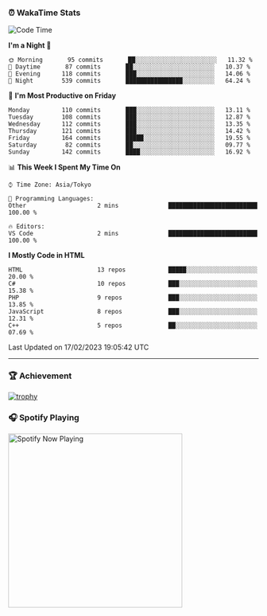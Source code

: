 ### ⏰ WakaTime Stats


<!--START_SECTION:waka-->
![Code Time](http://img.shields.io/badge/Code%20Time-512%20hrs%2022%20mins-blue)

**I'm a Night 🦉** 

```text
🌞 Morning       95 commits       ██░░░░░░░░░░░░░░░░░░░░░░░   11.32 % 
🌆 Daytime       87 commits       ██░░░░░░░░░░░░░░░░░░░░░░░   10.37 % 
🌃 Evening      118 commits       ███░░░░░░░░░░░░░░░░░░░░░░   14.06 % 
🌙 Night        539 commits       ████████████████░░░░░░░░░   64.24 % 

```
📅 **I'm Most Productive on Friday** 

```text
Monday         110 commits       ███░░░░░░░░░░░░░░░░░░░░░░   13.11 % 
Tuesday        108 commits       ███░░░░░░░░░░░░░░░░░░░░░░   12.87 % 
Wednesday      112 commits       ███░░░░░░░░░░░░░░░░░░░░░░   13.35 % 
Thursday       121 commits       ███░░░░░░░░░░░░░░░░░░░░░░   14.42 % 
Friday         164 commits       █████░░░░░░░░░░░░░░░░░░░░   19.55 % 
Saturday        82 commits       ██░░░░░░░░░░░░░░░░░░░░░░░   09.77 % 
Sunday         142 commits       ████░░░░░░░░░░░░░░░░░░░░░   16.92 % 

```


📊 **This Week I Spent My Time On** 

```text
⌚︎ Time Zone: Asia/Tokyo

💬 Programming Languages: 
Other                    2 mins              █████████████████████████   100.00 % 

🔥 Editors: 
VS Code                  2 mins              █████████████████████████   100.00 % 

```

**I Mostly Code in HTML** 

```text
HTML                     13 repos            █████░░░░░░░░░░░░░░░░░░░░   20.00 % 
C#                       10 repos            ███░░░░░░░░░░░░░░░░░░░░░░   15.38 % 
PHP                      9 repos             ███░░░░░░░░░░░░░░░░░░░░░░   13.85 % 
JavaScript               8 repos             ███░░░░░░░░░░░░░░░░░░░░░░   12.31 % 
C++                      5 repos             ██░░░░░░░░░░░░░░░░░░░░░░░   07.69 % 

```



 Last Updated on 17/02/2023 19:05:42 UTC
<!--END_SECTION:waka-->

---

### 🏆 Achievement

[![trophy](https://github-profile-trophy.vercel.app/?username=Slime-hatena&theme=flat&no-bg=true&no-frame=true&column=8)](https://github.com/ryo-ma/github-profile-trophy)

### 🎧 Spotify Playing

[<img src="https://spotify-now-playing-slime-hatena.vercel.app/api/spotify-playing" alt="Spotify Now Playing" width="350" />](https://open.spotify.com/user/slime_hatena)

<!--
**Slime-hatena/Slime-hatena** is a ✨ _special_ ✨ repository because its `README.md` (this file) appears on your GitHub profile.

Here are some ideas to get you started:

- 🔭 I’m currently working on ...
- 🌱 I’m currently learning ...
- 👯 I’m looking to collaborate on ...
- 🤔 I’m looking for help with ...
- 💬 Ask me about ...
- 📫 How to reach me: ...
- 😄 Pronouns: ...
- ⚡ Fun fact: ...
-->
